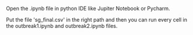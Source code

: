 Open the .ipynb file in python IDE like Jupiter Notebook or Pycharm.

Put the file 'sg_final.csv' in the right path and then you can run every cell in the outbreak1.ipynb and outbreak2.ipynb files.